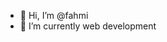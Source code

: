 - 👋 Hi, I’m @fahmi
- 🌱 I’m currently web development 


<!---
labgo-fahmi/labgo-fahmi is a ✨ special ✨ repository because its `README.md` (this file) appears on your GitHub profile.
You can click the Preview link to take a look at your changes.
--->
